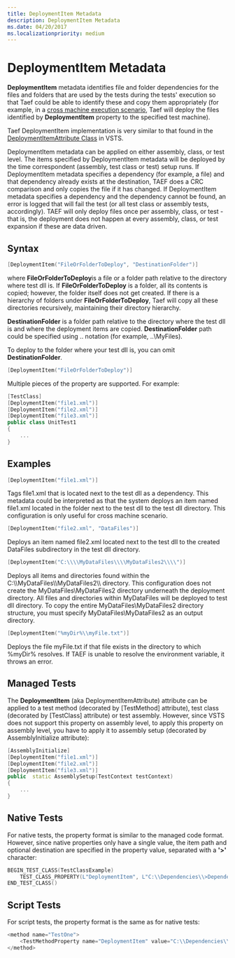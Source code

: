 ```yaml
---
title: DeploymentItem Metadata
description: DeploymentItem Metadata
ms.date: 04/20/2017
ms.localizationpriority: medium
---
```


# DeploymentItem Metadata

**DeploymentItem** metadata identifies file and folder dependencies for the files and folders that are used by the tests during the tests' execution so that Taef could be able to identify these and copy them appropriately (for example, in a [cross machine execution scenario](cross-machine-execution.md), Taef will deploy the files identified by **DeploymentItem** property to the specified test machine).

Taef DeploymentItem implementation is very similar to that found in the [DeploymentItemAttribute Class](/dotnet/api/microsoft.visualstudio.testtools.unittesting.deploymentitemattribute) in VSTS.

DeploymentItem metadata can be applied on either assembly, class, or test level. The items specified by DeploymentItem metadata will be deployed by the time correspondent (assembly, test class or test) setup runs. If DeploymentItem metadata specifies a dependency (for example, a file) and that dependency already exists at the destination, TAEF does a CRC comparison and only copies the file if it has changed. If DeploymentItem metadata specifies a dependency and the dependency cannot be found, an error is logged that will fail the test (or all test class or assembly tests, accordingly). TAEF will only deploy files once per assembly, class, or test - that is, the deployment does not happen at every assembly, class, or test expansion if these are data driven.

## Syntax

```cpp
[DeploymentItem("FileOrFolderToDeploy", "DestinationFolder")]
```

where **FileOrFolderToDeploy**is a file or a folder path relative to the directory where test dll is. If **FileOrFolderToDeploy** is a folder, all its contents is copied; however, the folder itself does not get created. If there is a hierarchy of folders under **FileOrFolderToDeploy**, Taef will copy all these directories recursively, maintaining their directory hierarchy.

**DestinationFolder** is a folder path relative to the directory where the test dll is and where the deployment items are copied. **DestinationFolder** path could be specified using .. notation (for example, ..\\MyFiles).

To deploy to the folder where your test dll is, you can omit **DestinationFolder**.

```cpp
[DeploymentItem("FileOrFolderToDeploy")]
```

Multiple pieces of the property are supported. For example:

```cpp
[TestClass]
[DeploymentItem("file1.xml")]
[DeploymentItem("file2.xml")]
[DeploymentItem("file3.xml")]
public class UnitTest1
{
    ...
}
```

## Examples

```cpp
[DeploymentItem("file1.xml")]  
```

Tags file1.xml that is located next to the test dll as a dependency. This metadata could be interpreted as that the system deploys an item named file1.xml located in the folder next to the test dll to the test dll directory. This configuration is only useful for cross machine scenario.

```cpp
[DeploymentItem("file2.xml", "DataFiles")]
```

Deploys an item named file2.xml located next to the test dll to the created DataFiles subdirectory in the test dll directory.

```cpp
[DeploymentItem("C:\\\\MyDataFiles\\\\MyDataFiles2\\\\")]  
```

Deploys all items and directories found within the C:\\\\MyDataFiles\\\\MyDataFiles2\\\\ directory. This configuration does not create the MyDataFiles\\MyDataFiles2 directory underneath the deployment directory. All files and directories within MyDataFiles will be deployed to test dll directory. To copy the entire MyDataFiles\\MyDataFiles2 directory structure, you must specify MyDataFiles\\MyDataFiles2 as an output directory.

```cpp
[DeploymentItem("%myDir%\\myFile.txt")]
```

Deploys the file myFile.txt if that file exists in the directory to which %myDir% resolves. If TAEF is unable to resolve the environment variable, it throws an error.

## Managed Tests

The **DeploymentItem** (aka DeploymentItemAttribute) attribute can be applied to a test method (decorated by \[TestMethod\] attribute), test class (decorated by \[TestClass\] attribute) or test assembly. However, since VSTS does not support this property on assembly level, to apply this property on assembly level, you have to apply it to assembly setup (decorated by AssemblyInitialize attribute):

```cpp
[AssemblyInitialize]
[DeploymentItem("file1.xml")]
[DeploymentItem("file2.xml")]
[DeploymentItem("file3.xml")]
public  static AssemblySetup(TestContext testContext)
{
    ...
}
```

## Native Tests

For native tests, the property format is similar to the managed code format. However, since native properties only have a single value, the item path and optional destination are specified in the property value, separated with a **'&gt;'** character:

```cpp
BEGIN_TEST_CLASS(TestClassExample)
    TEST_CLASS_PROPERTY(L"DeploymentItem", L"C:\\Dependencies\\>Dependencies")
END_TEST_CLASS()
```

## Script Tests

For script tests, the property format is the same as for native tests:

```cpp
<method name="TestOne">
    <TestMethodProperty name="DeploymentItem" value="C:\\Dependencies\\>Dependencies"/>
</method>
```
